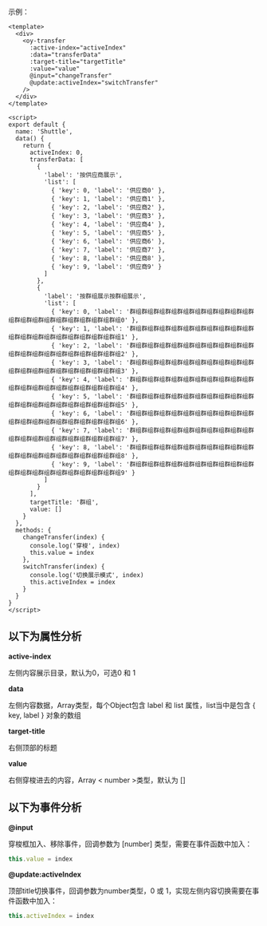 

示例：

```vue
<template>
  <div>
    <oy-transfer
      :active-index="activeIndex"
      :data="transferData"
      :target-title="targetTitle"
      :value="value"
      @input="changeTransfer"
      @update:activeIndex="switchTransfer"
    />
  </div>
</template>

<script>
export default {
  name: 'Shuttle',
  data() {
    return {
      activeIndex: 0,
      transferData: [
        {
          'label': '按供应商展示',
          'list': [
            { 'key': 0, 'label': '供应商0' },
            { 'key': 1, 'label': '供应商1' },
            { 'key': 2, 'label': '供应商2' },
            { 'key': 3, 'label': '供应商3' },
            { 'key': 4, 'label': '供应商4' },
            { 'key': 5, 'label': '供应商5' },
            { 'key': 6, 'label': '供应商6' },
            { 'key': 7, 'label': '供应商7' },
            { 'key': 8, 'label': '供应商8' },
            { 'key': 9, 'label': '供应商9' }
          ]
        },
        {
          'label': '按群组展示按群组展示',
          'list': [
            { 'key': 0, 'label': '群组群组群组群组群组群组群组群组群组群组群组群组群组群组群组群组群组群组群组群组0' },
            { 'key': 1, 'label': '群组群组群组群组群组群组群组群组群组群组群组群组群组群组群组群组群组群组群组群组1' },
            { 'key': 2, 'label': '群组群组群组群组群组群组群组群组群组群组群组群组群组群组群组群组群组群组群组群组2' },
            { 'key': 3, 'label': '群组群组群组群组群组群组群组群组群组群组群组群组群组群组群组群组群组群组群组群组3' },
            { 'key': 4, 'label': '群组群组群组群组群组群组群组群组群组群组群组群组群组群组群组群组群组群组群组群组4' },
            { 'key': 5, 'label': '群组群组群组群组群组群组群组群组群组群组群组群组群组群组群组群组群组群组群组群组5' },
            { 'key': 6, 'label': '群组群组群组群组群组群组群组群组群组群组群组群组群组群组群组群组群组群组群组群组6' },
            { 'key': 7, 'label': '群组群组群组群组群组群组群组群组群组群组群组群组群组群组群组群组群组群组群组群组7' },
            { 'key': 8, 'label': '群组群组群组群组群组群组群组群组群组群组群组群组群组群组群组群组群组群组群组群组8' },
            { 'key': 9, 'label': '群组群组群组群组群组群组群组群组群组群组群组群组群组群组群组群组群组群组群组群组9' }
          ]
        }
      ],
      targetTitle: '群组',
      value: []
    }
  },
  methods: {
    changeTransfer(index) {
      console.log('穿梭', index)
      this.value = index
    },
    switchTransfer(index) {
      console.log('切换展示模式', index)
      this.activeIndex = index
    }
  }
}
</script>
```



## 以下为属性分析

**active-index**

左侧内容展示目录，默认为0，可选0 和 1



**data**

左侧内容数据，Array<Object>类型，每个Object包含 label 和 list 属性，list当中是包含 { key, label } 对象的数组 



**target-title**

右侧顶部的标题



**value**

右侧穿梭进去的内容，Array < number >类型，默认为 []



## 以下为事件分析

**@input**

穿梭框加入、移除事件，回调参数为 [number] 类型，需要在事件函数中加入：

```js
this.value = index
```



**@update:activeIndex**

顶部title切换事件，回调参数为number类型，0 或 1，实现左侧内容切换需要在事件函数中加入：

```js
this.activeIndex = index
```